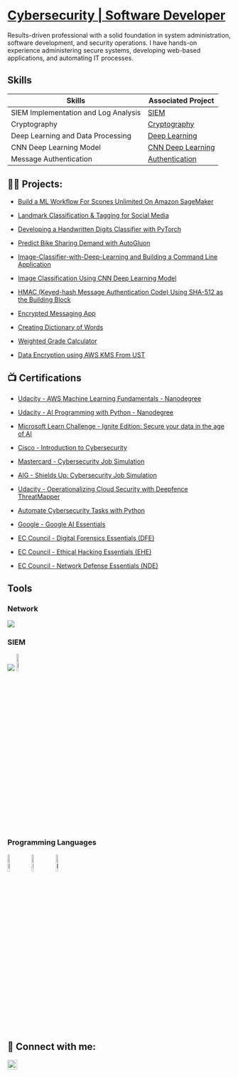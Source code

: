 <h1>  <br/> <a href="[https://www.linkedin.com/in/mariamwit-g-2a77b6340//"> Cybersecurity | Software Developer  </a> </h1>


Results-driven professional with a solid foundation in system administration, software development, and security operations. I have hands-on experience administering secure systems, developing web-based applications, and automating IT processes.


## Skills


| Skills                                         | Associated Project         |
|-----------------------------------------------|----------------------------|
| SIEM Implementation and Log Analysis          | <a href="SIEM"> SIEM </a>|
| Cryptography  | <a href="https://github.com/Mariamwit/Active-Directory-Lab"> Cryptography </a>|
| Deep Learning and Data Processing         | <a href="https://github.com/Mariamwit/Image-Classifier-with-Deep-Learning/blob/main/README.md"> Deep Learning </a>|
| CNN Deep Learning Model      | <a href="https://github.com/Mariamwit/Image-Classification/blob/main/README.md"> CNN Deep Learning </a>|
| Message Authentication                  | <a href="https://github.com/Mariamwit/HMAC/blob/main/README.md"> Authentication </a>|


<h2>👨‍💻 Projects:</h2>

- [Build a ML Workflow For Scones Unlimited On Amazon SageMaker ](https://github.com/Mariamwit/Resistance/blob/main/README.md)

- [Landmark Classification & Tagging for Social Media ](https://github.com/Mariamwit/Landmark-Classification-Tagging-for-Social-Media)
 
- [Developing a Handwritten Digits Classifier with PyTorch ](https://github.com/Mariamwit/Resistance/blob/main/README.md)
   
- [Predict Bike Sharing Demand with AutoGluon ](https://github.com/Mariamwit/Resistance/blob/main/README.md)

- [Image-Classifier-with-Deep-Learning and Building a Command Line Application](https://github.com/Mariamwit/Image-Classifier-with-Deep-Learning/blob/main/README.md)

- [Image Classification Using CNN Deep Learning Model](https://github.com/Mariamwit/Image-Classification/blob/main/README.md)
    
- [HMAC (Keyed-hash Message Authentication Code) Using SHA-512 as the Building Block](https://github.com/Mariamwit/HMAC/blob/main/README.md)

- [Encrypted Messaging App](https://github.com/Mariamwit/Active-Directory-Lab)

- [Creating Dictionary of Words ](https://github.com/Mariamwit/creates-a-dictionary-of-words/blob/main/README.md)
    
- [Weighted Grade Calculator](https://github.com/Mariamwit/Weighted-Grade-Calculator/blob/main/README.md)
    
- [Data Encryption using AWS KMS From UST](https://www.coursera.org/account/accomplishments/records/RF83SLPP9SCU)

<h2>📺 Certifications </h2>

 - [Udacity - AWS Machine Learning Fundamentals - Nanodegree ](https://www.udacity.com/certificate/e/b312bd30-2936-11f0-99e9-dbadde713fc3)

- [Udacity - AI Programming with Python - Nanodegree ](https://www.udacity.com/certificate/e/1951ab78-8b40-11ef-aa52-67cdde7dda33) 
 
- [Microsoft Learn Challenge - Ignite Edition: Secure your data in the age of AI ](https://learn.microsoft.com/en-us/users/filfilemariamwitgirma-1303/achievements/uyker2l3?ref=https%3A%2F%2Fwww.linkedin.com%2F)
  
- [Cisco - Introduction to Cybersecurity ](https://www.credly.com/badges/562a514a-17e6-4721-8bec-c8bef8125520/linked_in_profile)
- [Mastercard - Cybersecurity Job Simulation ](https://forage-uploads-prod.s3.amazonaws.com/completion-certificates/mfxGwGDp6WkQmtmTf/vcKAB5yYAgvemepGQ_mfxGwGDp6WkQmtmTf_p6cWxNfGRcBHwokw9_1735182680519_completion_certificate.pdf)
- [AIG - Shields Up: Cybersecurity Job Simulation ](https://forage-uploads-prod.s3.amazonaws.com/completion-certificates/4nAmAbTbHbnGMNSyo/2ZFnEGEDKTQMtEv9C_4nAmAbTbHbnGMNSyo_p6cWxNfGRcBHwokw9_1735184311792_completion_certificate.pdf)

- [Udacity - Operationalizing Cloud Security with Deepfence ThreatMapper](https://www.udacity.com/certificate/e/389aa194-3819-11ef-a606-1bcbc23ec9be)
- [Automate Cybersecurity Tasks with Python](https://www.coursera.org/account/accomplishments/records/9BZZHWZ6MWXG)
- [Google - Google AI Essentials](https://www.coursera.org/account/accomplishments/records/MV49LQ6AMALA)
- [EC Council - Digital Forensics Essentials (DFE)](https://www.coursera.org/account/accomplishments/records/BF5T4RABK7CE)
- [EC Council - Ethical Hacking Essentials (EHE)](https://www.coursera.org/account/accomplishments/records/S6MX9R63DC69)
- [EC Council - Network Defense Essentials (NDE)](https://www.coursera.org/account/accomplishments/records/FADCTK22QBTR)

## Tools
### Network
<div>
    <img src="https://img.shields.io/badge/-Wireshark-1679A7?&style=for-the-badge&logo=Wireshark&logoColor=white" />
</div>

### SIEM
<div>
    <img src="https://img.shields.io/badge/-Elastic-005571?&style=for-the-badge&logo=Elastic&logoColor=white" />
    <img src="https://imgur.com/Dy2o8xc.png" height="10%" width="10%" alt="Encrypted messaging app steps"/>
  
</div>

### Programming Languages
<div>
    <img src="https://imgur.com/xXxJtWS.png" height="10%" width="10%" alt="Encrypted messaging app steps"/>
    <img src="https://imgur.com/VuKLit8.png" height="10%" width="10%" alt="Encrypted messaging app steps"/>
    <img src="https://imgur.com/rdWhnPa.png" height="10%" width="10%" alt="Encrypted messaging app steps"/>
</div>

<h2> 🤳 Connect with me:</h2>

[<img align="left" alt="JoshMadakor | LinkedIn" width="22px" src="https://cdn.jsdelivr.net/npm/simple-icons@v3/icons/linkedin.svg" />][linkedin]


[linkedin]: https://www.linkedin.com/in/mariamwit-g-2a77b6340/

<!--
**mariam/mariam** is a ✨ _special_ ✨ repository because its `README.md` (this file) appears on your GitHub profile.

Here are some ideas to get you started:

- 🔭 I’m currently working on ...
- 🌱 I’m currently learning ...
- 👯 I’m looking to collaborate on ...
- 🤔 I’m looking for help with ...
- 💬 Ask me about ...
- 📫 How to reach me: ...
- 😄 Pronouns: ...
- ⚡ Fun fact: ...
-->
